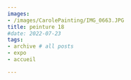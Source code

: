 ```yaml
---
images:
- /images/CarolePainting/IMG_0663.JPG
title: peinture 18
#date: 2022-07-23
tags:
- archive # all posts
- expo
- accueil

---
```



